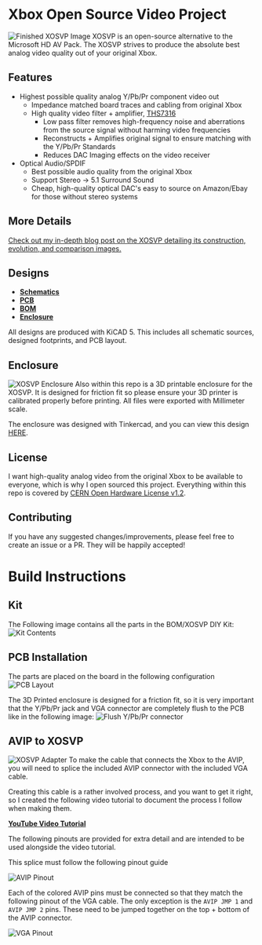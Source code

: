 # Xbox Open Source Video Project
![Finished XOSVP Image](https://blog.dtho.mp/public/images/xosvp-finished.jpg)
XOSVP is an open-source alternative to the Microsoft HD AV Pack. The XOSVP strives to produce the absolute best analog video quality out of your original Xbox.

## Features
- Highest possible quality analog Y/Pb/Pr component video out
    - Impedance matched board traces and cabling from original Xbox
    - High quality video filter + amplifier, [THS7316](https://www.ti.com/lit/ds/symlink/ths7316.pdf)
        - Low pass filter removes high-frequency noise and aberrations from the source signal without harming video frequencies
        - Reconstructs + Amplifies original signal to ensure matching with the Y/Pb/Pr Standards
        - Reduces DAC Imaging effects on the video receiver
- Optical Audio/SPDIF
    - Best possible audio quality from the original Xbox
    - Support Stereo -> 5.1 Surround Sound
    - Cheap, high-quality optical DAC's easy to source on Amazon/Ebay for those without stereo systems

## More Details
[Check out my in-depth blog post on the XOSVP detailing its construction, evolution, and comparison images.](https://blog.dtho.mp/2018/12/15/xosvp-intro/)

## Designs
- [**Schematics**](/xosvp.pdf)
- [**PCB**](/pcb.png)
- [**BOM**](/bom.csv)
- [**Enclosure**](/enclosure.obj)

All designs are produced with KiCAD 5. This includes all schematic sources, designed footprints, and PCB layout.

## Enclosure
![XOSVP Enclosure](https://blog.dtho.mp/public/images/with-case-side-1.jpg)
Also within this repo is a 3D printable enclosure for the XOSVP. It is designed for friction fit so please ensure your 3D printer is calibrated properly before printing. All files were exported with Millimeter scale.

The enclosure was designed with Tinkercad, and you can view this design [HERE](https://www.tinkercad.com/things/6Rlx4JstT6S-xosvp-enclosure-v3).

## License
I want high-quality analog video from the original Xbox to be available to everyone, which is why I open sourced this project. Everything within this repo is covered by [CERN Open Hardware License v1.2](/LICENSE).

## Contributing
If you have any suggested changes/improvements, please feel free to create an issue or a PR. They will be happily accepted!

# Build Instructions

## Kit
The Following image contains all the parts in the BOM/XOSVP DIY Kit:
![Kit Contents](https://blog.dtho.mp/public/images/kit-contents.jpg)

## PCB Installation

The parts are placed on the board in the following configuration
![PCB Layout](https://blog.dtho.mp/public/images/layout.jpg)

The 3D Printed enclosure is designed for a friction fit, so it is very important that the Y/Pb/Pr jack and VGA connector are completely flush to the PCB like in the following image:
![Flush Y/Pb/Pr connector](https://blog.dtho.mp/public/images/flush.jpg)

## AVIP to XOSVP
![XOSVP Adapter](https://blog.dtho.mp/public/images/xbox-to-vga.jpg)
To make the cable that connects the Xbox to the AVIP, you will need to splice the included AVIP connector with the included VGA cable.

Creating this cable is a rather involved process, and you want to get it right, so I created the following video tutorial to document the process I follow when making them.

[**YouTube Video Tutorial**](https://www.youtube.com/watch?v=ltjp-2m_H6U)

The following pinouts are provided for extra detail and are intended to be used alongside the video tutorial.

This splice must follow the following pinout guide

![AVIP Pinout](https://blog.dtho.mp/public/images/avip-pinout.png)

Each of the colored AVIP pins must be connected so that they match the following pinout of the VGA cable. The only exception is the `AVIP JMP 1` and `AVIP JMP 2` pins. These need to be jumped together on the top + bottom of the AVIP connector.

![VGA Pinout](https://blog.dtho.mp/public/images/vga-pinout.png)
